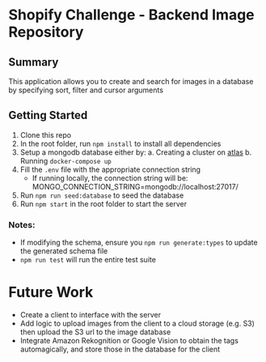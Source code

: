 # Shopify Challenge - Backend Image Repository

## Summary
This application allows you to create and search for images in a database by specifying sort, filter and cursor arguments

## Getting Started

1. Clone this repo
2. In the root folder, run `npm install` to install all dependencies
3. Setup a mongodb database either by:
    a. Creating a cluster on [atlas](https://www.mongodb.com/cloud/atlas)
    b. Running `docker-compose up`
4. Fill the `.env` file with the appropriate connection string
    * If running locally, the connection string will be: MONGO_CONNECTION_STRING=mongodb://localhost:27017/<dbName>
5. Run `npm run seed:database` to seed the database
6. Run `npm start` in the root folder to start the server

### Notes:
* If modifying the schema, ensure you `npm run generate:types` to update the generated schema file
* `npm run test` will run the entire test suite

# Future Work
* Create a client to interface with the server
* Add logic to upload images from the client to a cloud storage (e.g. S3) then upload the S3 url to the image database
* Integrate Amazon Rekognition or Google Vision to obtain the tags automagically, and store those in the database for the client
